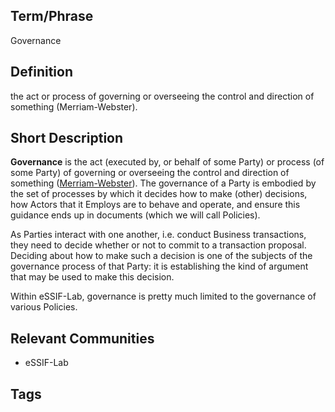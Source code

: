 ## Term/Phrase
Governance

## Definition
the act or process of governing or overseeing the control and direction of something (Merriam-Webster).

## Short Description
**Governance** is the act (executed by, or behalf of some Party) or process (of some Party) of governing or overseeing the control and direction of something ([Merriam-Webster](https://www.merriam-webster.com/dictionary/governance)). The governance of a Party is embodied by the set of processes by which it decides how to make (other) decisions, how Actors that it Employs are to behave and operate, and ensure this guidance ends up in documents (which we will call Policies).

As Parties interact with one another, i.e. conduct Business transactions, they need to decide whether or not to commit to a transaction proposal. Deciding about how to make such a decision is one of the subjects of the governance process of that Party: it is establishing the kind of argument that may be used to make this decision.

Within eSSIF-Lab, governance is pretty much limited to the governance of various Policies.

## Relevant Communities
- eSSIF-Lab

## Tags

